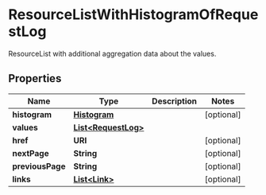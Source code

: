 

# ResourceListWithHistogramOfRequestLog

ResourceList with additional aggregation data about the values.

## Properties

Name | Type | Description | Notes
------------ | ------------- | ------------- | -------------
**histogram** | [**Histogram**](Histogram.md) |  |  [optional]
**values** | [**List&lt;RequestLog&gt;**](RequestLog.md) |  | 
**href** | **URI** |  |  [optional]
**nextPage** | **String** |  |  [optional]
**previousPage** | **String** |  |  [optional]
**links** | [**List&lt;Link&gt;**](Link.md) |  |  [optional]




